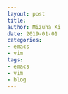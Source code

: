 ```yaml
---
layout: post
title:  
author: Mizuha Ki
date: 2019-01-01
categories:
- emacs
- vim
tags:
- emacs
- vim
- blog
---
```

